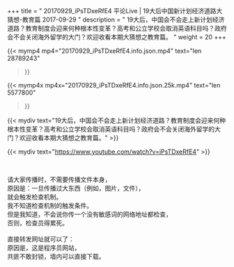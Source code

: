 +++
title = " 20170929_iPsTDxeRfE4 平论Live | 19大后中国新计划经济道路大猜想-教育篇 2017-09-29 "
description = " 19大后，中国会不会走上新计划经济道路？教育制度会迎来何种根本性变革？高考和公立学校会取消英语科目吗？政府会不会关闭海外留学的大门？欢迎收看本期大猜想之教育篇。 "
weight = 20
+++

{{< mymp4 mp4="20170929_iPsTDxeRfE4.info.json.mp4" 
text="len 28789243"
>}}

{{< mymp4x  mp4x="20170929_iPsTDxeRfE4.info.json.25k.mp4"
text="len 5577800"
>}}


{{< mydiv text="19大后，中国会不会走上新计划经济道路？教育制度会迎来何种根本性变革？高考和公立学校会取消英语科目吗？政府会不会关闭海外留学的大门？欢迎收看本期大猜想之教育篇。" >}}
<br>

{{< mydiv text="https://www.youtube.com/watch?v=iPsTDxeRfE4" >}}


<br>

请大家传播时，不需要传播文件本身，<br>
原因是：一旦传播过大东西（例如，图片，文件），<br>
就会触发检查机制。<br>
我不知道检查机制的触发条件。<br>
但是我知道，不会说你传一个没有敏感词的网络地址都检查，<br>
否则，检查员得累死。<br><br>
直接转发网址就可以了：<br>
原因是，这是程序员网站，<br>
共匪不敢封锁，墙内可以直接下载。


